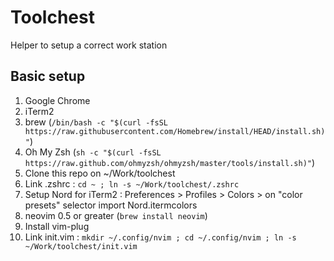 # Toolchest

Helper to setup a correct work station

## Basic setup

1. Google Chrome
2. iTerm2
3. brew (`/bin/bash -c "$(curl -fsSL https://raw.githubusercontent.com/Homebrew/install/HEAD/install.sh)"`)
4. Oh My Zsh (`sh -c "$(curl -fsSL https://raw.github.com/ohmyzsh/ohmyzsh/master/tools/install.sh)"`)
5. Clone this repo on ~/Work/toolchest
6. Link .zshrc : `cd ~ ; ln -s ~/Work/toolchest/.zshrc`
7. Setup Nord for iTerm2 : Preferences > Profiles > Colors > on "color presets" selector import Nord.itermcolors
8. neovim 0.5 or greater (`brew install neovim`)
9. Install vim-plug
10. Link init.vim : `mkdir ~/.config/nvim ; cd ~/.config/nvim ; ln -s ~/Work/toolchest/init.vim`
